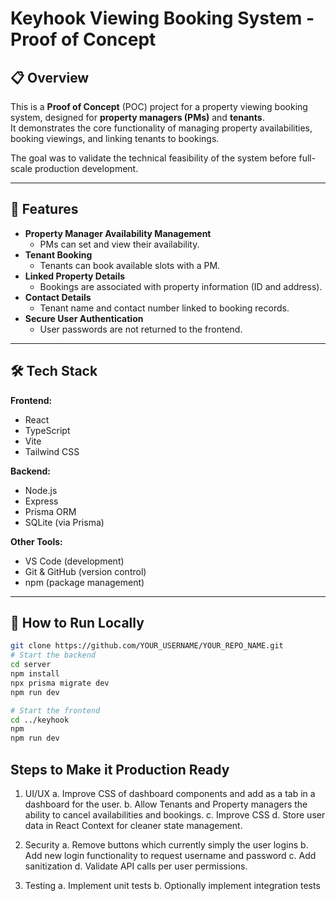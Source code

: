 # Keyhook Viewing Booking System - Proof of Concept

## 📋 Overview

This is a **Proof of Concept** (POC) project for a property viewing booking system, designed for **property managers (PMs)** and **tenants**.  
It demonstrates the core functionality of managing property availabilities, booking viewings, and linking tenants to bookings.

The goal was to validate the technical feasibility of the system before full-scale production development.

---

## 🚀 Features

- **Property Manager Availability Management**
  - PMs can set and view their availability.
- **Tenant Booking**
  - Tenants can book available slots with a PM.
- **Linked Property Details**
  - Bookings are associated with property information (ID and address).
- **Contact Details**
  - Tenant name and contact number linked to booking records.
- **Secure User Authentication**
  - User passwords are not returned to the frontend.

---

## 🛠 Tech Stack

**Frontend:**

- React
- TypeScript
- Vite
- Tailwind CSS

**Backend:**

- Node.js
- Express
- Prisma ORM
- SQLite (via Prisma)

**Other Tools:**

- VS Code (development)
- Git & GitHub (version control)
- npm (package management)

---

## 🧪 How to Run Locally

```bash
git clone https://github.com/YOUR_USERNAME/YOUR_REPO_NAME.git
# Start the backend
cd server
npm install
npx prisma migrate dev
npm run dev

# Start the frontend
cd ../keyhook
npm
npm run dev
```

## Steps to Make it Production Ready

1. UI/UX
   a. Improve CSS of dashboard components and add as a tab in a dashboard for the user.
   b. Allow Tenants and Property managers the ability to cancel availabilities and bookings.
   c. Improve CSS
   d. Store user data in React Context for cleaner state management.

2. Security
   a. Remove buttons which currently simply the user logins
   b. Add new login functionality to request username and password
   c. Add sanitization
   d. Validate API calls per user permissions.

3. Testing
   a. Implement unit tests
   b. Optionally implement integration tests
